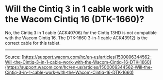 # Will the Cintiq 3 in 1 cable work with the Wacom Cintiq 16 (DTK-1660)?

No, the Cintiq 3 in 1 cable (ACK40706) for the Cintiq 13HD is not compatible with the Wacom Cintiq 16. The DTK-1660 3-in-1 cable ACK43912) is the correct cable for this tablet.

---
Source: [https://support.wacom.com/hc/en-us/articles/1500006344562-Will-the-Cintiq-3-in-1-cable-work-with-the-Wacom-Cintiq-16-DTK-1660](https://support.wacom.com/hc/en-us/articles/1500006344562-Will-the-Cintiq-3-in-1-cable-work-with-the-Wacom-Cintiq-16-DTK-1660)
